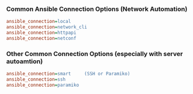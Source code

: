 
### Common Ansible Connection Options (Network Automation)

```ini
ansible_connection=local
ansible_connection=network_cli
ansible_connection=httpapi
ansible_connection=netconf
```

### Other Common Connection Options (especially with server autoamtion)

```ini
ansible_connection=smart     (SSH or Paramiko)
ansible_connection=ssh
ansible_connection=paramiko
```
